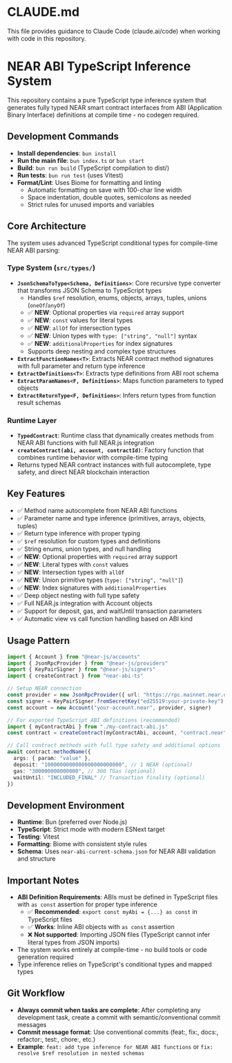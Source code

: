 # CLAUDE.md

This file provides guidance to Claude Code (claude.ai/code) when working with code in this repository.

# NEAR ABI TypeScript Inference System

This repository contains a pure TypeScript type inference system that generates fully typed NEAR smart contract interfaces from ABI (Application Binary Interface) definitions at compile time - no codegen required.

## Development Commands

- **Install dependencies**: `bun install`
- **Run the main file**: `bun index.ts` or `bun start`
- **Build**: `bun run build` (TypeScript compilation to dist/)
- **Run tests**: `bun run test` (uses Vitest)
- **Format/Lint**: Uses Biome for formatting and linting
  - Automatic formatting on save with 100-char line width
  - Space indentation, double quotes, semicolons as needed
  - Strict rules for unused imports and variables

## Core Architecture

The system uses advanced TypeScript conditional types for compile-time NEAR ABI parsing:

### Type System (`src/types/`)
- **`JsonSchemaToType<Schema, Definitions>`**: Core recursive type converter that transforms JSON Schema to TypeScript types
  - Handles `$ref` resolution, enums, objects, arrays, tuples, unions (`oneOf`/`anyOf`)
  - ✅ **NEW**: Optional properties via `required` array support
  - ✅ **NEW**: `const` values for literal types
  - ✅ **NEW**: `allOf` for intersection types
  - ✅ **NEW**: Union types with `type: ["string", "null"]` syntax
  - ✅ **NEW**: `additionalProperties` for index signatures
  - Supports deep nesting and complex type structures
- **`ExtractFunctionNames<T>`**: Extracts NEAR contract method signatures with full parameter and return type inference
- **`ExtractDefinitions<T>`**: Extracts type definitions from ABI root schema
- **`ExtractParamNames<F, Definitions>`**: Maps function parameters to typed objects
- **`ExtractReturnType<F, Definitions>`**: Infers return types from function result schemas


### Runtime Layer
- **`TypedContract`**: Runtime class that dynamically creates methods from NEAR ABI functions with full NEAR.js integration
- **`createContract(abi, account, contractId)`**: Factory function that combines runtime behavior with compile-time typing
- Returns typed NEAR contract instances with full autocomplete, type safety, and direct NEAR blockchain interaction

## Key Features

- ✅ Method name autocomplete from NEAR ABI functions
- ✅ Parameter name and type inference (primitives, arrays, objects, tuples)
- ✅ Return type inference with proper typing
- ✅ `$ref` resolution for custom types and definitions
- ✅ String enums, union types, and null handling
- ✅ **NEW**: Optional properties with `required` array support
- ✅ **NEW**: Literal types with `const` values
- ✅ **NEW**: Intersection types with `allOf`
- ✅ **NEW**: Union primitive types (`type: ["string", "null"]`)
- ✅ **NEW**: Index signatures with `additionalProperties`
- ✅ Deep object nesting with full type safety
- ✅ Full NEAR.js integration with Account objects
- ✅ Support for deposit, gas, and waitUntil transaction parameters
- ✅ Automatic view vs call function handling based on ABI kind

## Usage Pattern

```typescript
import { Account } from "@near-js/accounts"
import { JsonRpcProvider } from "@near-js/providers"
import { KeyPairSigner } from "@near-js/signers"
import { createContract } from "near-abi-ts"

// Setup NEAR connection
const provider = new JsonRpcProvider({ url: "https://rpc.mainnet.near.org" })
const signer = KeyPairSigner.fromSecretKey("ed25519:your-private-key")
const account = new Account("your-account.near", provider, signer)

// For exported TypeScript ABI definitions (recommended)
import { myContractAbi } from "./my-contract-abi.js"
const contract = createContract(myContractAbi, account, "contract.near")

// Call contract methods with full type safety and additional options
await contract.methodName({ 
  args: { param: "value" },
  deposit: "1000000000000000000000000", // 1 NEAR (optional)
  gas: "300000000000000", // 300 TGas (optional)
  waitUntil: "INCLUDED_FINAL" // Transaction finality (optional)
})
```

## Development Environment

- **Runtime**: Bun (preferred over Node.js)
- **TypeScript**: Strict mode with modern ESNext target
- **Testing**: Vitest
- **Formatting**: Biome with consistent style rules
- **Schema**: Uses `near-abi-current-schema.json` for NEAR ABI validation and structure

## Important Notes

- **ABI Definition Requirements**: ABIs must be defined in TypeScript files with `as const` assertion for proper type inference
  - ✅ **Recommended**: `export const myAbi = {...} as const` in TypeScript files
  - ✅ **Works**: Inline ABI objects with `as const` assertion
  - ❌ **Not supported**: Importing JSON files (TypeScript cannot infer literal types from JSON imports)
- The system works entirely at compile-time - no build tools or code generation required
- Type inference relies on TypeScript's conditional types and mapped types

## Git Workflow

- **Always commit when tasks are complete**: After completing any development task, create a commit with semantic/conventional commit messages
- **Commit message format**: Use conventional commits (feat:, fix:, docs:, refactor:, test:, chore:, etc.)
- **Example**: `feat: add type inference for NEAR ABI functions` or `fix: resolve $ref resolution in nested schemas`